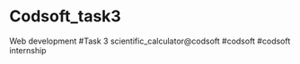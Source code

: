 # Codsoft_task3
Web development  #Task 3 scientific_calculator@codsoft #codsoft #codsoft internship
